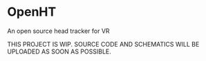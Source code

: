 # OpenHT
An open source head tracker for VR


THIS PROJECT IS WIP. SOURCE CODE AND SCHEMATICS WILL BE UPLOADED AS SOON AS POSSIBLE.
